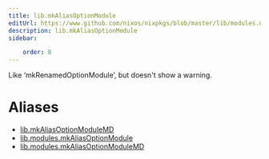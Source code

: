 ```yaml
---
title: lib.mkAliasOptionModule
editUrl: https://www.github.com/nixos/nixpkgs/blob/master/lib/modules.nix#L1250C25
description: lib.mkAliasOptionModule
sidebar:

    order: 8
---
```


Like ‘mkRenamedOptionModule’, but doesn't show a warning.


# Aliases

- [lib.mkAliasOptionModuleMD](./reference/lib/lib-mkAliasOptionModuleMD)
- [lib.modules.mkAliasOptionModule](./reference/lib/modules/lib-modules-mkAliasOptionModule)
- [lib.modules.mkAliasOptionModuleMD](./reference/lib/modules/lib-modules-mkAliasOptionModuleMD)


